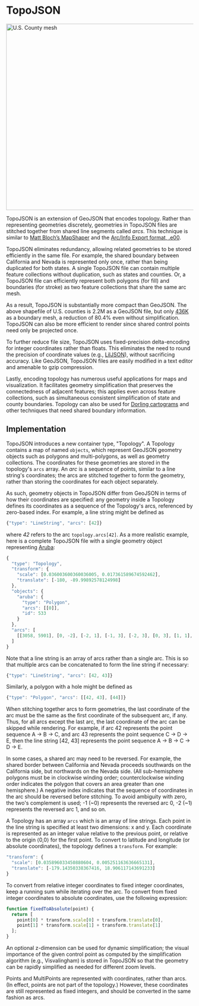 # TopoJSON

<a href="http://bl.ocks.org/4090870"><img src="/mbostock/topojson/wiki/example.png" width="960" height="500" alt="U.S. County mesh"></a>

TopoJSON is an extension of GeoJSON that encodes topology. Rather than representing geometries discretely, geometries in TopoJSON files are stitched together from shared line segments called *arcs*. This technique is similar to [Matt Bloch’s MapShaper](http://www.cartogis.org/docs/proceedings/2006/bloch_harrower.pdf
) and the [Arc/Info Export format, .e00](http://indiemaps.com/blog/2009/02/e00parser-an-actionscript-3-parser-for-the-arcinfo-export-topological-gis-format/).

TopoJSON eliminates redundancy, allowing related geometries to be stored efficiently in the same file. For example, the shared boundary between California and Nevada is represented only once, rather than being duplicated for both states. A single TopoJSON file can contain multiple feature collections without duplication, such as states and counties. Or, a TopoJSON file can efficiently represent both polygons (for fill) and boundaries (for stroke) as two feature collections that share the same arc mesh.

As a result, TopoJSON is substantially more compact than GeoJSON. The above shapefile of U.S. counties is 2.2M as a GeoJSON file, but only [436K](http://bl.ocks.org/4090870) as a boundary mesh, a reduction of 80.4% even without simplification. TopoJSON can also be more efficient to render since shared control points need only be projected once.

To further reduce file size, TopoJSON uses fixed-precision delta-encoding for integer coordinates rather than floats. This eliminates the need to round the precision of coordinate values (e.g., [LilJSON](https://github.com/migurski/LilJSON)), without sacrificing accuracy. Like GeoJSON, TopoJSON files are easily modified in a text editor and amenable to gzip compression.

Lastly, encoding topology has numerous useful applications for maps and visualization. It facilitates geometry simplification that preserves the connectedness of adjacent features; this applies even across feature collections, such as simultaneous consistent simplification of state and county boundaries. Topology can also be used for [Dorling cartograms](http://www.ncgia.ucsb.edu/projects/Cartogram_Central/types.html) and other techniques that need shared boundary information.

## Implementation

TopoJSON introduces a new container type, "Topology". A Topology contains a map of named `objects`, which represent GeoJSON geometry objects such as polygons and multi-polygons, as well as geometry collections. The coordinates for these geometries are stored in the topology's `arcs` array. An *arc* is a sequence of points, similar to a line string's coordinates; the arcs are stitched together to form the geometry, rather than storing the coordinates for each object separately.

As such, geometry objects in TopoJSON differ from GeoJSON in terms of how their coordinates are specified: any geometry inside a Topology defines its coordinates as a sequence of the Topology's arcs, referenced by zero-based index. For example, a line string might be defined as

```js
{"type": "LineString", "arcs": [42]}
```

where *42* refers to the arc `topology.arcs[42]`. As a more realistic example, here is a complete TopoJSON file with a single geometry object representing [Aruba](http://en.wikipedia.org/wiki/Aruba):

```js
{
  "type": "Topology",
  "transform": {
    "scale": [0.036003600360036005, 0.017361589674592462],
    "translate": [-180, -89.99892578124998]
  },
  "objects": {
    "aruba": {
      "type": "Polygon",
      "arcs": [[0]],
      "id": 533
    }
  },
  "arcs": [
    [[3058, 5901], [0, -2], [-2, 1], [-1, 3], [-2, 3], [0, 3], [1, 1], [1, -3], [2, -5], [1, -1]]
  ]
}
```

Note that a line string is an array of arcs rather than a single arc. This is so that multiple arcs can be concatenated to form the line string if necessary:

```js
{"type": "LineString", "arcs": [42, 43]}
```

Similarly, a polygon with a hole might be defined as

```js
{"type": "Polygon", "arcs": [[42, 43], [44]]}
```

When stitching together arcs to form geometries, the last coordinate of the arc must be the same as the first coordinate of the subsequent arc, if any. Thus, for all arcs except the last arc, the last coordinate of the arc can be skipped while rendering. For example, if arc 42 represents the point sequence A → B → C, and arc 43 represents the point sequence C → D → E, then the line string [42, 43] represents the point sequence A → B → C → D → E.

In some cases, a shared arc may need to be reversed. For example, the shared border between California and Nevada proceeds southwards on the California side, but northwards on the Nevada side. (All sub-hemisphere polygons must be in clockwise winding order; counterclockwise winding order indicates the polygon that covers an area greater than one hemisphere.) A negative index indicates that the sequence of coordinates in the arc should be reversed before stitching. To avoid ambiguity with zero, the two's complement is used; -1 (~0) represents the reversed arc 0, -2 (~1) represents the reversed arc 1, and so on.

A Topology has an array `arcs` which is an array of line strings. Each point in the line string is specified at least two dimensions: x and y. Each coordinate is represented as an integer value relative to the previous point, or relative to the origin ⟨0,0⟩ for the first point. To convert to latitude and longitude (or absolute coordinates), the topology defines a `transform`. For example:

```js
"transform": {
  "scale": [0.035896033450880604, 0.005251163636665131],
  "translate": [-179.14350338367416, 18.906117143691233]
}
```

To convert from relative integer coordinates to fixed integer coordinates, keep a running sum while iterating over the arc. To convert from fixed integer coordinates to absolute coordinates, use the following expression:

```js
function fixedToAbsolute(point) {
  return [
    point[0] * transform.scale[0] + transform.translate[0],
    point[1] * transform.scale[1] + transform.translate[1]
  ];
}
```

An optional z-dimension can be used for dynamic simplification; the visual importance of the given control point as computed by the simplification algorithm (e.g., Visvalingham) is stored in TopoJSON so that the geometry can be rapidly simplified as needed for different zoom levels.

Points and MultiPoints are represented with coordinates, rather than arcs. (In effect, points are not part of the topology.) However, these coordinates are still represented as fixed integers, and should be converted in the same fashion as arcs.
